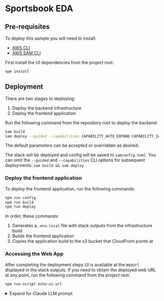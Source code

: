 # Sportsbook EDA

## Pre-requisites
To deploy this sample you will need to install:
- [AWS CLI](https://docs.aws.amazon.com/cli/latest/userguide/getting-started-install.html)
- [AWS SAM CLI](https://docs.aws.amazon.com/serverless-application-model/latest/developerguide/install-sam-cli.html)

First install the UI dependencies from the project root:

```bash
npm install
```

## Deployment

There are two stages to deploying:
1. Deploy the backend infrastructure
2. Deploy the frontend application

Run the following command from the repository root to deploy the backend:

```bash
sam build
sam deploy --guided --capabilities CAPABILITY_AUTO_EXPAND CAPABILITY_IAM
```

The default parameters can be accepted or overridden as desired.

The stack will be deployed and config will be saved to `samconfig.toml`.
You can omit the `--guided` and `--capabilities` CLI options for subsequent deployments: `sam build && sam deploy`

### Deploy the frontend application

To deploy the frontend application, run the following commands:

```bash
npm run config
npm run build
npm run deploy
```

In order, these commands:

1. Generates a `.env.local` file with stack outputs from the infrastructure build
2. Builds the frontend application
3. Copies the application build to the s3 bucket that CloudFront points at

### Accessing the Web App

After completing the deployment steps UI is available at the `WebUrl` displayed in the stack outputs.
If you need to obtain the deployed web URL at any point, run the following command
from the project root:

```bash
npm run-script echo-ui-url
```


<details>
  <summary>Expand for Claude LLM prompt</summary>
  
  **Wallet Component Documentation**

**Overview**
The Wallet component is a part of a betting application built on AWS. It allows users to deposit and withdraw funds from their wallets, which are used for placing bets on events. The component is built using React.js for the frontend, AWS AppSync for the GraphQL API, and AWS Lambda functions for the backend logic.

**Architecture**
The Wallet component follows a serverless architecture on AWS. The frontend is built with React.js and uses Apollo Client to interact with the GraphQL API provided by AWS AppSync. The backend consists of AWS Lambda functions that handle various operations such as creating wallets, depositing funds, withdrawing funds, and deducting funds.

The AWS AppSync API connects to the Lambda functions and provides a GraphQL interface for the frontend to interact with. The Lambda functions emit messages to Amazon EventBridge, which triggers other Lambda functions to handle specific events, such as creating a wallet when a new user signs up.

The application is deployed using AWS SAM (Serverless Application Model) and includes CloudFormation templates for all components.

**Key Components**

1. **Frontend**
   - `Wallet.jsx`: The main React component that renders the wallet UI and handles user interactions.
   - `useWallet.jsx`: A custom React hook that fetches wallet data from the backend using GraphQL queries.
   - `useWithdrawFunds.jsx`: A custom React hook that handles withdrawing funds from the wallet.
   - `useDepositFunds.jsx`: A custom React hook that handles depositing funds into the wallet.

2. **Backend**
   - `wallet-service.yaml`: The AWS SAM template that defines the AWS resources for the Wallet component, including Lambda functions, DynamoDB table, and AppSync resolvers.
   - `wallet/receiver/app.py`: A Lambda function that listens to events from Amazon EventBridge and creates wallets for new users.
   - `wallet/resolvers/app.py`: A Lambda function that handles GraphQL resolvers for wallet operations, such as getting wallet data, withdrawing funds, and depositing funds.

3. **GraphQL**
   - `schema.graphql`: The GraphQL schema that defines the types, queries, and mutations for the Wallet component and other components in the application.
   - `queries.js`: A file containing GraphQL query definitions for fetching data, such as wallet information and events.
   - `mutations.js`: A file containing GraphQL mutation definitions for modifying data, such as creating wallets, withdrawing funds, and depositing funds.

**Key Features**

- **User Authentication**: The application integrates with AWS Cognito User Pools for user authentication and authorization.
- **Wallet Management**: Users can create, deposit funds into, and withdraw funds from their wallets.
- **Event-Driven Architecture**: The application uses Amazon EventBridge to trigger various events and handle them asynchronously.
- **Distributed Tracing**: AWS X-Ray is used for distributed tracing, allowing for monitoring and troubleshooting of the application.
- **Error Handling**: Errors are handled gracefully, with appropriate error messages displayed to the user.
- **Serverless**: The application is built using serverless technologies, enabling scalability and cost-efficiency.

**Data Storage**
The wallet data is stored in an AWS DynamoDB table named `WalletDataStore`. Each user has a unique `userId` as the partition key, and their wallet balance is stored as a `balance` attribute.

**Request Handling**

1. **Frontend Requests**
   - The frontend uses Apollo Client to send GraphQL queries and mutations to the AWS AppSync API.
   - The `useWallet` hook in `useWallet.jsx` fetches the wallet data by executing the `getWallet` query.
   - The `useWithdrawFunds` and `useDepositFunds` hooks handle withdrawing and depositing funds by executing the `withdrawFunds` and `depositFunds` mutations, respectively.

2. **Backend Request Processing**
   - The AWS AppSync API maps incoming GraphQL operations to corresponding Lambda function resolvers defined in `wallet-service.yaml`.
   - The `wallet/resolvers/app.py` file contains the Lambda function handlers for the resolvers.
   - The `get_wallet`, `withdraw_funds`, and `deposit_funds` functions in `wallet/resolvers/app.py` handle the respective operations by interacting with the DynamoDB table.
   - The `create_wallet` function in `wallet/resolvers/app.py` creates a new wallet entry in the DynamoDB table when a new user signs up.
   - The `wallet/receiver/app.py` file contains a Lambda function that listens to events from Amazon EventBridge and triggers the creation of a new wallet when a `UserSignedUp` event is received.

**Key Methods**

1. **Frontend**
   - `useWallet`: A React hook that fetches the wallet data from the backend using the `getWallet` GraphQL query.
   - `useWithdrawFunds`: A React hook that executes the `withdrawFunds` GraphQL mutation to withdraw funds from the user's wallet.
   - `useDepositFunds`: A React hook that executes the `depositFunds` GraphQL mutation to deposit funds into the user's wallet.

2. **Backend**
   - `get_wallet`: A Lambda function resolver that retrieves the user's wallet data from the DynamoDB table.
   - `withdraw_funds`: A Lambda function resolver that deducts the specified amount from the user's wallet balance in the DynamoDB table.
   - `deposit_funds`: A Lambda function resolver that adds the specified amount to the user's wallet balance in the DynamoDB table.
   - `create_wallet`: A Lambda function resolver that creates a new wallet entry in the DynamoDB table for a new user.
   - `handle_auth_event`: A Lambda function handler in `wallet/receiver/app.py` that listens for `UserSignedUp` events and triggers the creation of a new wallet.

**Development and Deployment**
The Wallet component is developed and deployed using AWS SAM (Serverless Application Model). The deployment process involves packaging the Lambda functions, creating or updating the necessary AWS resources (e.g., DynamoDB table, Lambda functions, AppSync API), and deploying the frontend application.

**Testing and Monitoring**
Unit tests and integration tests should be implemented for the frontend and backend components to ensure the correctness of the application. AWS CloudWatch is used for monitoring and logging the application's performance and errors.

**Security Considerations**
The application follows best practices for security, including:

- User authentication and authorization using AWS Cognito User Pools
- API access control through AWS AppSync and AWS IAM roles
- Data encryption at rest (DynamoDB) and in transit (HTTPS)
- Secure deployment process using AWS SAM and CloudFormation

**Dependencies and External Services**
The Wallet component depends on the following AWS services:

- AWS Lambda
- AWS AppSync
- AWS DynamoDB
- AWS EventBridge
- AWS X-Ray
- AWS Cognito User Pools
- AWS CloudWatch

Additionally, the frontend depends on the following external libraries:

- React.js
- Apollo Client
- Material-UI
</details>